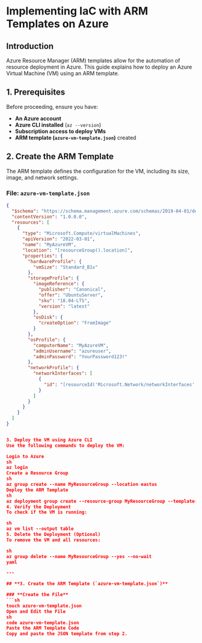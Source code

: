 # Implementing IaC with ARM Templates on Azure

## **Introduction**
Azure Resource Manager (ARM) templates allow for the automation of resource deployment in Azure. This guide explains how to deploy an Azure Virtual Machine (VM) using an ARM template.

## **1. Prerequisites**
Before proceeding, ensure you have:
- **An Azure account**
- **Azure CLI installed** (`az --version`)
- **Subscription access to deploy VMs**
- **ARM template (`azure-vm-template.json`)** created

## **2. Create the ARM Template**
The ARM template defines the configuration for the VM, including its size, image, and network settings.

### **File: `azure-vm-template.json`**
```json
{
  "$schema": "https://schema.management.azure.com/schemas/2019-04-01/deploymentTemplate.json#",
  "contentVersion": "1.0.0.0",
  "resources": [
    {
      "type": "Microsoft.Compute/virtualMachines",
      "apiVersion": "2022-03-01",
      "name": "MyAzureVM",
      "location": "[resourceGroup().location]",
      "properties": {
        "hardwareProfile": {
          "vmSize": "Standard_B1s"
        },
        "storageProfile": {
          "imageReference": {
            "publisher": "Canonical",
            "offer": "UbuntuServer",
            "sku": "18.04-LTS",
            "version": "latest"
          },
          "osDisk": {
            "createOption": "FromImage"
          }
        },
        "osProfile": {
          "computerName": "MyAzureVM",
          "adminUsername": "azureuser",
          "adminPassword": "YourPassword123!"
        },
        "networkProfile": {
          "networkInterfaces": [
            {
              "id": "[resourceId('Microsoft.Network/networkInterfaces', 'MyNIC')]"
            }
          ]
        }
      }
    }
  ]
}


3. Deploy the VM using Azure CLI
Use the following commands to deploy the VM:

Login to Azure
sh
az login
Create a Resource Group
sh
az group create --name MyResourceGroup --location eastus
Deploy the ARM Template
sh
az deployment group create --resource-group MyResourceGroup --template-file azure-vm-template.json
4. Verify the Deployment
To check if the VM is running:

sh
az vm list --output table
5. Delete the Deployment (Optional)
To remove the VM and all resources:

sh
az group delete --name MyResourceGroup --yes --no-wait
yaml

---

## **3. Create the ARM Template (`azure-vm-template.json`)**  

### **Create the File**  
```sh
touch azure-vm-template.json
Open and Edit the File
sh
code azure-vm-template.json
Paste the ARM Template Code
Copy and paste the JSON template from step 2.

